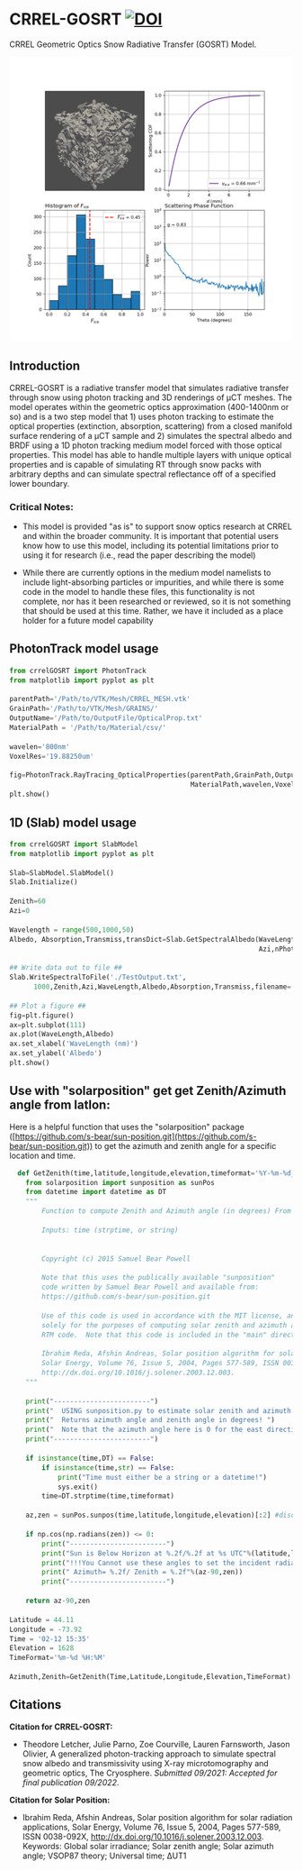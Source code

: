 # CRREL-GOSRT [![DOI](https://zenodo.org/badge/537547002.svg)](https://zenodo.org/badge/latestdoi/537547002)
CRREL Geometric Optics Snow Radiative Transfer (GOSRT) Model.

![Four Panel Figure showing optical properties of a uCT sample from CRREL-GOSRT](FacetsExample.png?raw=true "Facets")

## Introduction

CRREL-GOSRT is a radiative transfer model that simulates radiative transfer through snow using photon tracking and 3D renderings of μCT
meshes.  The model operates within the geometric optics approximation (400-1400nm or so) and is a two step model that 1) uses photon tracking to estimate the
optical properties (extinction, absorption, scattering) from a closed manifold surface rendering of a μCT sample and 2) simulates the spectral albedo and BRDF using a 1D photon tracking medium model forced with those optical properties. This model has able to handle multiple layers with unique optical properties and is capable of simulating RT through snow packs with arbitrary depths and can simulate spectral reflectance off of a specified lower boundary.

### Critical Notes:
- This model is provided "as is" to support snow optics research at CRREL and within the broader community.  It is important that
  potential users know how to use this model, including its potential limitations prior to using it for research (i.e., read the paper describing the model)

- While there are currently options in the medium model namelists to include light-absorbing particles or impurities, and while    there is some code in the model to handle these files, this functionality is not complete, nor has it been researched or reviewed, so it is not something that should be used at this time.  Rather, we have it included as a place holder for a future model capability

## PhotonTrack model usage

```python
from crrelGOSRT import PhotonTrack
from matplotlib import pyplot as plt

parentPath='/Path/to/VTK/Mesh/CRREL_MESH.vtk'
GrainPath='/Path/to/VTK/Mesh/GRAINS/'
OutputName='/Path/to/OutputFile/OpticalProp.txt'
MaterialPath = '/Path/to/Material/csv/'

wavelen='800nm'
VoxelRes='19.88250um'

fig=PhotonTrack.RayTracing_OpticalProperties(parentPath,GrainPath,OutputName,
                                             MaterialPath,wavelen,VoxelRes)
plt.show()

```

## 1D (Slab) model usage

```python
from crrelGOSRT import SlabModel
from matplotlib import pyplot as plt

Slab=SlabModel.SlabModel()
Slab.Initialize()

Zenith=60
Azi=0

Wavelength = range(500,1000,50)
Albedo, Absorption,Transmiss,transDict=Slab.GetSpectralAlbedo(WaveLength,Zenith,
                                                              Azi,nPhotons=1000)

## Write data out to file ##
Slab.WriteSpectralToFile('./TestOutput.txt',
      1000,Zenith,Azi,WaveLength,Albedo,Absorption,Transmiss,filename='Test Output')

## Plot a figure ##
fig=plt.figure()
ax=plt.subplot(111)
ax.plot(WaveLength,Albedo)
ax.set_xlabel('WaveLength (nm)')
ax.set_ylabel('Albedo')
plt.show()
```

## Use with "solarposition" get get Zenith/Azimuth angle from latlon:

Here is a helpful function that uses the "solarposition" package ([https://github.com/s-bear/sun-position.git](https://github.com/s-bear/sun-position.git))
to get the azimuth and zenith angle for a specific location and time.

```python
  def GetZenith(time,latitude,longitude,elevation,timeformat='%Y-%m-%d_%H:%M:%S'):
    from solarposition import sunposition as sunPos
    from datetime import datetime as DT
    """
        Function to compute Zenith and Azimuth angle (in degrees) From lat/lon/time/elevation

        Inputs: time (strptime, or string)


        Copyright (c) 2015 Samuel Bear Powell

        Note that this uses the publically available "sunposition"
        code written by Samuel Bear Powell and available from:
        https://github.com/s-bear/sun-position.git

        Use of this code is used in accordance with the MIT license, and is used
        solely for the purposes of computing solar zenith and azimuth angles as inputs to the
        RTM code.  Note that this code is included in the "main" directory as solarposition

        Ibrahim Reda, Afshin Andreas, Solar position algorithm for solar radiation applications,
        Solar Energy, Volume 76, Issue 5, 2004, Pages 577-589, ISSN 0038-092X,
        http://dx.doi.org/10.1016/j.solener.2003.12.003.
    """

    print("------------------------")
    print("  USING sunposition.py to estimate solar zenith and azimuth angle!" )
    print("  Returns azimuth angle and zenith angle in degrees! ")
    print("  Note that the azimuth angle here is 0 for the east direction!")
    print("------------------------")

    if isinstance(time,DT) == False:
        if isinstance(time,str) == False:
            print("Time must either be a string or a datetime!")
            sys.exit()
        time=DT.strptime(time,timeformat)

    az,zen = sunPos.sunpos(time,latitude,longitude,elevation)[:2] #discard RA, dec, H

    if np.cos(np.radians(zen)) <= 0:
        print("------------------------")
        print("Sun is Below Horizon at %.2f/%.2f at %s UTC"%(latitude,longitude,time))
        print("!!!You Cannot use these angles to set the incident radiation!!!")
        print(" Azimuth= %.2f/ Zenith = %.2f"%(az-90,zen))
        print("------------------------")

    return az-90,zen

Latitude = 44.11
Longitude = -73.92
Time = '02-12 15:35'
Elevation = 1628
TimeFormat='%m-%d %H:%M'

Azimuth,Zenith=GetZenith(Time,Latitude,Longitude,Elevation,TimeFormat)
```

## Citations

**Citation for CRREL-GOSRT:**

* Theodore Letcher, Julie Parno, Zoe Courville, Lauren Farnsworth, Jason Olivier, A generalized photon-tracking approach to simulate spectral snow albedo and transmissivity using X-ray microtomography and geometric optics, The Cryosphere.  *Submitted 09/2021: Accepted for final publication 09/2022*.

**Citation for Solar Position:**

* Ibrahim Reda, Afshin Andreas, Solar position algorithm for solar radiation applications, Solar Energy, Volume 76, Issue 5, 2004, Pages 577-589, ISSN 0038-092X, http://dx.doi.org/10.1016/j.solener.2003.12.003.
Keywords: Global solar irradiance; Solar zenith angle; Solar azimuth angle; VSOP87 theory; Universal time; ΔUT1
